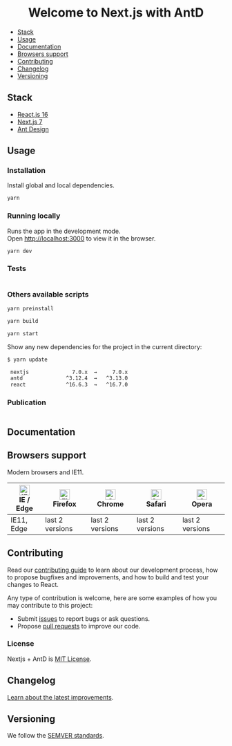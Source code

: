 <h1 align="center">Welcome to Next.js with AntD</h1>

- [Stack](#stack)
- [Usage](#usage)
- [Documentation](#documentation)
- [Browsers support](#browsers-support)
- [Contributing](#contributing)
- [Changelog](#changelog)
- [Versioning](#versioning)

## Stack

- [React.js 16](https://reactjs.org)
- [Next.js 7](https://nextjs.org)
- [Ant Design](https://ant.design)

## Usage

### Installation
Install global and local dependencies.

```sh
yarn
```

### Running locally

Runs the app in the development mode.<br>
Open [http://localhost:3000](http://localhost:3000) to view it in the browser.

```sh
yarn dev
```

### Tests

```sh
```

### Others available scripts

```sh
yarn preinstall
```

```sh
yarn build
```

```sh
yarn start
```

Show any new dependencies for the project in the current directory:

```sh
$ yarn update

 nextjs              7.0.x  →     7.0.x
 antd              ^3.12.4  →   ^3.13.0
 react             ^16.6.3  →   ^16.7.0
```

### Publication

```sh
```

## Documentation


## Browsers support

Modern browsers and IE11.

| [<img src="https://raw.githubusercontent.com/alrra/browser-logos/master/src/edge/edge_48x48.png" alt="IE / Edge" width="24px" height="24px" />](http://godban.github.io/browsers-support-badges/)</br>IE / Edge | [<img src="https://raw.githubusercontent.com/alrra/browser-logos/master/src/firefox/firefox_48x48.png" alt="Firefox" width="24px" height="24px" />](http://godban.github.io/browsers-support-badges/)</br>Firefox | [<img src="https://raw.githubusercontent.com/alrra/browser-logos/master/src/chrome/chrome_48x48.png" alt="Chrome" width="24px" height="24px" />](http://godban.github.io/browsers-support-badges/)</br>Chrome | [<img src="https://raw.githubusercontent.com/alrra/browser-logos/master/src/safari/safari_48x48.png" alt="Safari" width="24px" height="24px" />](http://godban.github.io/browsers-support-badges/)</br>Safari | [<img src="https://raw.githubusercontent.com/alrra/browser-logos/master/src/opera/opera_48x48.png" alt="Opera" width="24px" height="24px" />](http://godban.github.io/browsers-support-badges/)</br>Opera |
| --------- | --------- | --------- | --------- | --------- |
| IE11, Edge| last 2 versions| last 2 versions| last 2 versions| last 2 versions


## Contributing
Read our [contributing guide](https://github.com/francisconelson/nextjs-antd/blob/develop/CONTRIBUTING.md) to learn about our development process, how to propose bugfixes and improvements, and how to build and test your changes to React.

Any type of contribution is welcome, here are some examples of how you may contribute to this project:

- Submit [issues](https://github.com/francisconelson/nextjs-antd/issues) to report bugs or ask questions.
- Propose [pull requests](https://github.com/francisconelson/nextjs-antd/pulls) to improve our code.

### License
Nextjs + AntD is [MIT License](https://github.com/francisconelson/nextjs-antd/blob/develop/LICENSE).

## Changelog
[Learn about the latest improvements](https://github.com/francisconelson/nextjs-antd/blob/develop/CHANGELOG.md).

## Versioning
We follow the [SEMVER standards](http://semver.org/).

